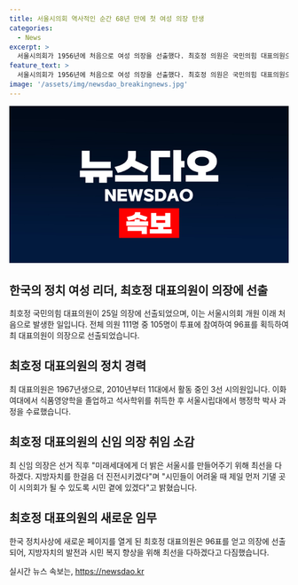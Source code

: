 ```yaml
---
title: 서울시의회 역사적인 순간 68년 만에 첫 여성 의장 탄생
categories:
  - News
excerpt: >
  서울시의회가 1956년에 처음으로 여성 의장을 선출했다. 최호정 의원은 국민의힘 대표의원으로 11대 서울시의회 후반기를 이끌게 됐다. 최 대표의원은 다수당 소속의 최다선 의원으로, 정치 경력과 학벌을 갖췄다. 또한, 미래세대를 위한 더 밝은 서울을 만들겠다는 다짐을 했다. 최 신임 의장은 내달 1일부터 임기를 시작한다.
feature_text: >
  서울시의회가 1956년에 처음으로 여성 의장을 선출했다. 최호정 의원은 국민의힘 대표의원으로 11대 서울시의회 후반기를 이끌게 됐다. 최 대표의원은 다수당 소속의 최다선 의원으로, 정치 경력과 학벌을 갖췄다. 또한, 미래세대를 위한 더 밝은 서울을 만들겠다는 다짐을 했다. 최 신임 의장은 내달 1일부터 임기를 시작한다.
image: '/assets/img/newsdao_breakingnews.jpg'
---
```


<p><img src="/assets/img/newsdao_breakingnews.jpg" alt="implanttips 속보" /></p>

<h2 data-ke-size="size26">한국의 정치 여성 리더, 최호정 대표의원이 의장에 선출</h2>

<p>최호정 국민의힘 대표의원이 25일 의장에 선출되었으며, 이는 서울시의회 개원 이래 처음으로 발생한 일입니다. 전체 의원 111명 중 105명이 투표에 참여하여 96표를 획득하여 최 대표의원이 의장으로 선출되었습니다.</p>

<p data-ke-size="size16"></p>

<h2 data-ke-size="size24">최호정 대표의원의 정치 경력</h2>

<p>최 대표의원은 1967년생으로, 2010년부터 11대에서 활동 중인 3선 시의원입니다. 이화여대에서 식품영양학을 졸업하고 석사학위를 취득한 후 서울시립대에서 행정학 박사 과정을 수료했습니다. </p>

<p data-ke-size="size16"></p>

<h2 data-ke-size="size24">최호정 대표의원의 신임 의장 취임 소감</h2>

<p>최 신임 의장은 선거 직후 "미래세대에게 더 밝은 서울시를 만들어주기 위해 최선을 다하겠다. 지방자치를 한걸음 더 진전시키겠다"며 "시민들이 어려울 때 제일 먼저 기댈 곳이 시의회가 될 수 있도록 시민 곁에 있겠다"고 밝혔습니다.</p>

<p data-ke-size="size16"></p>

<h2 data-ke-size="size24">최호정 대표의원의 새로운 임무</h2>

<p>한국 정치사상에 새로운 페이지를 열게 된 최호정 대표의원은 96표를 얻고 의장에 선출되어, 지방자치의 발전과 시민 복지 향상을 위해 최선을 다하겠다고 다짐했습니다.</p>

<p data-ke-size="size16"></p>
실시간 뉴스 속보는, <a href="https://newsdao.kr" rel="dofollow">https://newsdao.kr</a>


